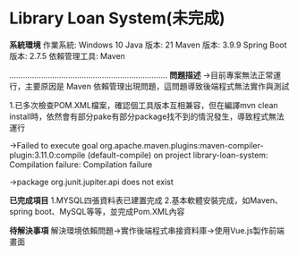 # Library Loan System(未完成)

**系統環境**
作業系統:  Windows 10
Java 版本: 21
Maven 版本: 3.9.9
Spring Boot 版本: 2.7.5
依賴管理工具: Maven

......................................................................
**問題描述**
->目前專案無法正常運行，主要原因是 Maven 依賴管理出現問題，這問題導致後端程式無法實作與測試

1.已多次檢查POM.XML檔案，確認個工具版本互相兼容，但在編譯mvn clean install時，依然會有部分pake有部分package找不到的情況發生，導致程式無法運行

->Failed to execute goal org.apache.maven.plugins:maven-compiler-plugin:3.11.0:compile (default-compile) on project library-loan-system: Compilation failure: Compilation failure

->package org.junit.jupiter.api does not exist

**已完成項目**
1.MYSQL四張資料表已建置完成
2.基本軟體安裝完成，如Maven、spring boot、MySQL等等，並完成Pom.XML內容

**待解決事項**
解決環境依賴問題->實作後端程式串接資料庫->使用Vue.js製作前端畫面


